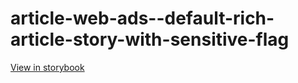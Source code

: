 # article-web-ads--default-rich-article-story-with-sensitive-flag

[View in storybook](https://raw.githack.com/Independent-Digital-News-and-Media-Ltd/indy100-pwamp-sb/PR-314-sb/index.html?path=/story/article-web-ads--default-rich-article-story-with-sensitive-flag)
